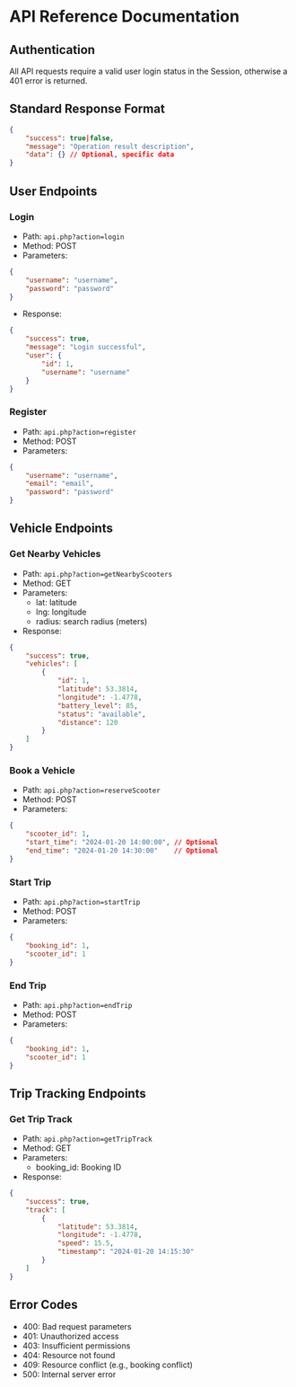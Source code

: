 # API Reference Documentation

## Authentication
All API requests require a valid user login status in the Session, otherwise a 401 error is returned.

## Standard Response Format
```json
{
    "success": true|false,
    "message": "Operation result description",
    "data": {} // Optional, specific data
}
```

## User Endpoints

### Login
- Path: `api.php?action=login`
- Method: POST
- Parameters:
```json
{
    "username": "username",
    "password": "password"
}
```
- Response:
```json
{
    "success": true,
    "message": "Login successful",
    "user": {
        "id": 1,
        "username": "username"
    }
}
```

### Register
- Path: `api.php?action=register`
- Method: POST
- Parameters:
```json
{
    "username": "username",
    "email": "email",
    "password": "password"
}
```

## Vehicle Endpoints

### Get Nearby Vehicles
- Path: `api.php?action=getNearbyScooters`
- Method: GET
- Parameters:
  - lat: latitude
  - lng: longitude
  - radius: search radius (meters)
- Response:
```json
{
    "success": true,
    "vehicles": [
        {
            "id": 1,
            "latitude": 53.3814,
            "longitude": -1.4778,
            "battery_level": 85,
            "status": "available",
            "distance": 120
        }
    ]
}
```

### Book a Vehicle
- Path: `api.php?action=reserveScooter`
- Method: POST
- Parameters:
```json
{
    "scooter_id": 1,
    "start_time": "2024-01-20 14:00:00", // Optional
    "end_time": "2024-01-20 14:30:00"    // Optional
}
```

### Start Trip
- Path: `api.php?action=startTrip`
- Method: POST
- Parameters:
```json
{
    "booking_id": 1,
    "scooter_id": 1
}
```

### End Trip
- Path: `api.php?action=endTrip`
- Method: POST
- Parameters:
```json
{
    "booking_id": 1,
    "scooter_id": 1
}
```

## Trip Tracking Endpoints

### Get Trip Track
- Path: `api.php?action=getTripTrack`
- Method: GET
- Parameters:
  - booking_id: Booking ID
- Response:
```json
{
    "success": true,
    "track": [
        {
            "latitude": 53.3814,
            "longitude": -1.4778,
            "speed": 15.5,
            "timestamp": "2024-01-20 14:15:30"
        }
    ]
}
```

## Error Codes

- 400: Bad request parameters
- 401: Unauthorized access
- 403: Insufficient permissions
- 404: Resource not found
- 409: Resource conflict (e.g., booking conflict)
- 500: Internal server error 